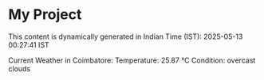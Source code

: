 # My Project

This content is dynamically generated in Indian Time (IST): 2025-05-13 00:27:41 IST


Current Weather in Coimbatore:
Temperature: 25.87 °C
Condition: overcast clouds
